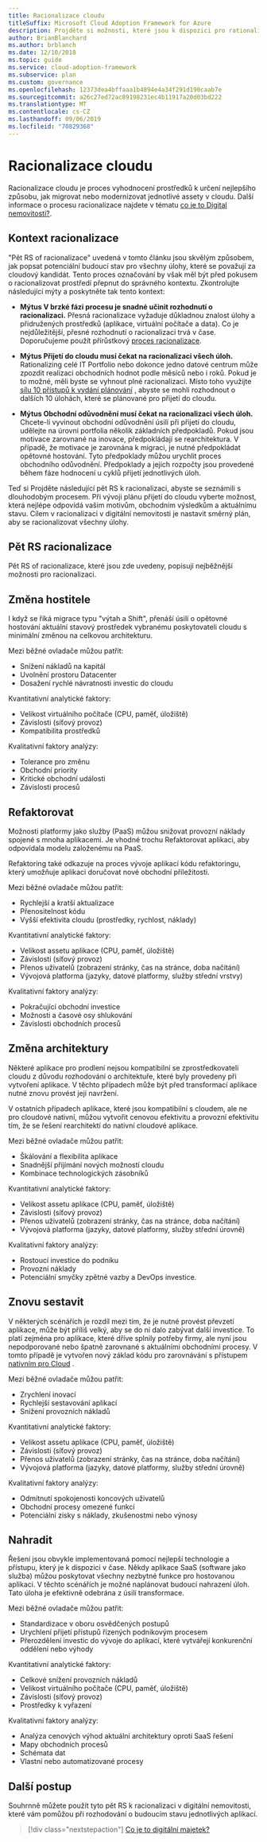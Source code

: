 ```yaml
---
title: Racionalizace cloudu
titleSuffix: Microsoft Cloud Adoption Framework for Azure
description: Projděte si možnosti, které jsou k dispozici pro rationalizingi digitální nemovitosti.
author: BrianBlanchard
ms.author: brblanch
ms.date: 12/10/2018
ms.topic: guide
ms.service: cloud-adoption-framework
ms.subservice: plan
ms.custom: governance
ms.openlocfilehash: 12373dea4bffaaa1b4894e4a34f291d190caab7e
ms.sourcegitcommit: a26c27ed72ac89198231ec4b11917a20d03bd222
ms.translationtype: MT
ms.contentlocale: cs-CZ
ms.lasthandoff: 09/06/2019
ms.locfileid: "70829368"
---
```

# <a name="cloud-rationalization"></a>Racionalizace cloudu

Racionalizace cloudu je proces vyhodnocení prostředků k určení nejlepšího způsobu, jak migrovat nebo modernizovat jednotlivé assety v cloudu. Další informace o procesu racionalizace najdete v tématu [co je to Digital nemovitosti?](index.md).

## <a name="rationalization-context"></a>Kontext racionalizace

"Pět RS of racionalizace" uvedená v tomto článku jsou skvělým způsobem, jak popsat potenciální budoucí stav pro všechny úlohy, které se považují za cloudový kandidát. Tento proces označování by však měl být před pokusem o racionalizovat prostředí přepnut do správného kontextu. Zkontrolujte následující mýty a poskytněte tak tento kontext:

- **Mýtus V brzké fázi procesu je snadné učinit rozhodnutí o racionalizaci.** Přesná racionalizace vyžaduje důkladnou znalost úlohy a přidružených prostředků (aplikace, virtuální počítače a data). Co je nejdůležitější, přesné rozhodnutí o racionalizaci trvá v čase. Doporučujeme použít přírůstkový [proces racionalizace](./rationalize.md#incremental-rationalization).

- **Mýtus Přijetí do cloudu musí čekat na racionalizaci všech úloh.** Rationalizing celé IT Portfolio nebo dokonce jedno datové centrum může zpozdit realizaci obchodních hodnot podle měsíců nebo i roků. Pokud je to možné, měli byste se vyhnout plné racionalizaci. Místo toho využijte [sílu 10 přístupů k vydání plánování](./rationalize.md#release-planning) , abyste se mohli rozhodnout o dalších 10 úlohách, které se plánované pro přijetí do cloudu.

- **Mýtus Obchodní odůvodnění musí čekat na racionalizaci všech úloh.** Chcete-li vyvinout obchodní odůvodnění úsilí při přijetí do cloudu, udělejte na úrovni portfolia několik základních předpokladů. Pokud jsou motivace zarovnané na inovace, předpokládají se rearchitektura. V případě, že motivace je zarovnána k migraci, je nutné předpokládat opětovné hostování. Tyto předpoklady můžou urychlit proces obchodního odůvodnění. Předpoklady a jejich rozpočty jsou provedené během fáze hodnocení u cyklů přijetí jednotlivých úloh.

Teď si Projděte následující pět RS k racionalizaci, abyste se seznámili s dlouhodobým procesem. Při vývoji plánu přijetí do cloudu vyberte možnost, která nejlépe odpovídá vašim motivům, obchodním výsledkům a aktuálnímu stavu. Cílem v racionalizaci v digitální nemovitosti je nastavit směrný plán, aby se racionalizovat všechny úlohy.

## <a name="the-five-rs-of-rationalization"></a>Pět RS racionalizace

Pět RS of racionalizace, které jsou zde uvedeny, popisují nejběžnější možnosti pro racionalizaci.

## <a name="rehost"></a>Změna hostitele

I když se říká migrace typu "výtah a Shift", přenáší úsilí o opětovné hostování aktuální stavový prostředek vybranému poskytovateli cloudu s minimální změnou na celkovou architekturu.

Mezi běžné ovladače můžou patřit:

- Snížení nákladů na kapitál
- Uvolnění prostoru Datacenter
- Dosažení rychlé návratnosti investic do cloudu

Kvantitativní analytické faktory:

- Velikost virtuálního počítače (CPU, paměť, úložiště)
- Závislosti (síťový provoz)
- Kompatibilita prostředků

Kvalitativní faktory analýzy:

- Tolerance pro změnu
- Obchodní priority
- Kritické obchodní události
- Závislosti procesů

## <a name="refactor"></a>Refaktorovat

Možnosti platformy jako služby (PaaS) můžou snižovat provozní náklady spojené s mnoha aplikacemi. Je vhodné trochu Refaktorovat aplikaci, aby odpovídala modelu založenému na PaaS.

Refaktoring také odkazuje na proces vývoje aplikací kódu refaktoringu, který umožňuje aplikaci doručovat nové obchodní příležitosti.

Mezi běžné ovladače můžou patřit:

- Rychlejší a kratší aktualizace
- Přenositelnost kódu
- Vyšší efektivita cloudu (prostředky, rychlost, náklady)

Kvantitativní analytické faktory:

- Velikost assetu aplikace (CPU, paměť, úložiště)
- Závislosti (síťový provoz)
- Přenos uživatelů (zobrazení stránky, čas na stránce, doba načítání)
- Vývojová platforma (jazyky, datové platformy, služby střední vrstvy)

Kvalitativní faktory analýzy:

- Pokračující obchodní investice
- Možnosti a časové osy shlukování
- Závislosti obchodních procesů

## <a name="rearchitect"></a>Změna architektury

Některé aplikace pro prodlení nejsou kompatibilní se zprostředkovateli cloudu z důvodu rozhodování o architektuře, které byly provedeny při vytvoření aplikace. V těchto případech může být před transformací aplikace nutné znovu provést její navržení.

V ostatních případech aplikace, které jsou kompatibilní s cloudem, ale ne pro cloudové nativní, můžou vytvořit cenovou efektivitu a provozní efektivitu tím, že se řešení rearchitektí do nativní cloudové aplikace.

Mezi běžné ovladače můžou patřit:

- Škálování a flexibilita aplikace
- Snadnější přijímání nových možností cloudu
- Kombinace technologických zásobníků

Kvantitativní analytické faktory:

- Velikost assetu aplikace (CPU, paměť, úložiště)
- Závislosti (síťový provoz)
- Přenos uživatelů (zobrazení stránky, čas na stránce, doba načítání)
- Vývojová platforma (jazyky, datové platformy, služby střední úrovně)

Kvalitativní faktory analýzy:

- Rostoucí investice do podniku
- Provozní náklady
- Potenciální smyčky zpětné vazby a DevOps investice.

## <a name="rebuild"></a>Znovu sestavit

V některých scénářích je rozdíl mezi tím, že je nutné provést převzetí aplikace, může být příliš velký, aby se do ní dalo zabývat další investice. To platí zejména pro aplikace, které dříve splnily potřeby firmy, ale nyní jsou nepodporované nebo špatně zarovnané s aktuálními obchodními procesy. V tomto případě je vytvořen nový základ kódu pro zarovnávání s přístupem [nativním pro Cloud](https://azure.microsoft.com/overview/cloudnative) .

Mezi běžné ovladače můžou patřit:

- Zrychlení inovací
- Rychlejší sestavování aplikací
- Snížení provozních nákladů

Kvantitativní analytické faktory:

- Velikost assetu aplikace (CPU, paměť, úložiště)
- Závislosti (síťový provoz)
- Přenos uživatelů (zobrazení stránky, čas na stránce, doba načítání)
- Vývojová platforma (jazyky, datové platformy, služby střední úrovně)

Kvalitativní faktory analýzy:

- Odmítnutí spokojenosti koncových uživatelů
- Obchodní procesy omezené funkcí
- Potenciální zisky s náklady, zkušenostmi nebo výnosy

## <a name="replace"></a>Nahradit

Řešení jsou obvykle implementovaná pomocí nejlepší technologie a přístupu, který je k dispozici v čase. Někdy aplikace SaaS (software jako služba) můžou poskytovat všechny nezbytné funkce pro hostovanou aplikaci. V těchto scénářích je možné naplánovat budoucí nahrazení úloh. Tato úloha je efektivně odebrána z úsilí transformace.

Mezi běžné ovladače můžou patřit:

- Standardizace v oboru osvědčených postupů
- Urychlení přijetí přístupů řízených podnikovým procesem
- Přerozdělení investic do vývoje do aplikací, které vytvářejí konkurenční oddělení nebo výhody

Kvantitativní analytické faktory:

- Celkové snížení provozních nákladů
- Velikost virtuálního počítače (CPU, paměť, úložiště)
- Závislosti (síťový provoz)
- Prostředky k vyřazení

Kvalitativní faktory analýzy:

- Analýza cenových výhod aktuální architektury oproti SaaS řešení
- Mapy obchodních procesů
- Schémata dat
- Vlastní nebo automatizované procesy

## <a name="next-steps"></a>Další postup

Souhrnně můžete použít tyto pět RS k racionalizaci v digitální nemovitosti, které vám pomůžou při rozhodování o budoucím stavu jednotlivých aplikací.

> [!div class="nextstepaction"]
> [Co je to digitální majetek?](index.md)

